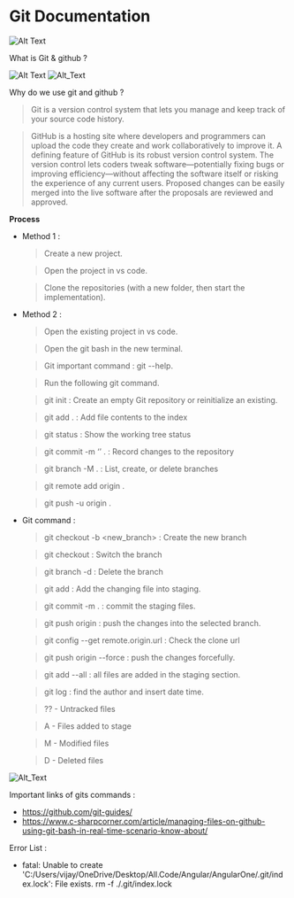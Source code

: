 # Git Documentation

![Alt Text](https://github.com/Vijay-Kumavat/GitDocumentation/blob/main/pasted%20image%200.png)

What is Git & github ?

![Alt Text](https://github.com/Vijay-Kumavat/GitDocumentation/blob/main/pasted%20image%200%20(1).png)
![Alt_Text](https://github.com/Vijay-Kumavat/GitDocumentation/blob/main/pasted%20image%200%20(2).png)


Why do we use git and github ?

   > Git is a version control system that lets you manage and keep track of your source code history.

   > GitHub is a hosting site where developers and programmers can upload the code they create and work collaboratively to improve it. A defining feature of GitHub is its robust version control system. The version control lets coders tweak software—potentially fixing bugs or improving efficiency—without affecting the software itself or risking the experience of any current users. Proposed changes can be easily merged into the live software after the proposals are reviewed and approved.

**Process**
   
- Method 1 :
        
   > Create a new project.

   > Open the project in vs code.
   
   > Clone the repositories (with a new folder, then start the implementation).
                
- Method 2 :
                
   > Open the existing project in vs code.
   
   > Open the git bash in the new terminal.
   
   > Git important command : git --help.

   > Run the following git command.

   > git init : Create an empty Git repository or reinitialize an existing.

   > git add . : Add file contents to the index
   
   > git status : Show the working tree status
   
   > git commit -m ‘<commit>’ .  : Record changes to the repository
  
   > git branch -M <branch>. : List, create, or delete branches
   
   > git remote add origin <url>.
  
   > git push -u origin <branch>.
                
- Git command :

   > git checkout -b <new_branch> : Create the new branch
  
   > git checkout <branch> : Switch the branch
   
   > git branch -d  <branch> : Delete the branch
   
   > git add <file> : Add the changing file into staging.
   
   > git commit -m <commit> . : commit the staging files.
   
   > git push origin <branch> : push the changes into the selected branch.
   
   > git config --get remote.origin.url : Check the clone url
   
   > git push origin <branch> --force : push the changes forcefully.
   
   > git add --all : all files are added in the staging section.
   
   > git log : find the author and insert date time.
   
   > ?? - Untracked files
   
   > A - Files added to stage 
   
   > M - Modified files 
   
   > D - Deleted files
   
![Alt_Text](https://github.com/Vijay-Kumavat/GitDocumentation/blob/main/pasted%20image%200%20(3).png)


Important links of gits commands : 

   - https://github.com/git-guides/ 
   - https://www.c-sharpcorner.com/article/managing-files-on-github-using-git-bash-in-real-time-scenario-know-about/



Error List : 

   - fatal: Unable to create 'C:/Users/vijay/OneDrive/Desktop/All.Code/Angular/AngularOne/.git/index.lock': File exists.
rm -f ./.git/index.lock



